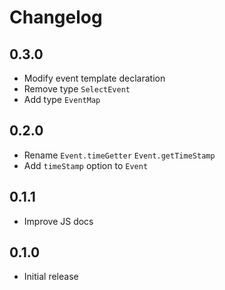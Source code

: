 # Changelog

## 0.3.0

- Modify event template declaration
- Remove type `SelectEvent`
- Add type `EventMap`

## 0.2.0

- Rename `Event.timeGetter` `Event.getTimeStamp`
- Add `timeStamp` option to `Event`

## 0.1.1

- Improve JS docs

## 0.1.0

- Initial release
